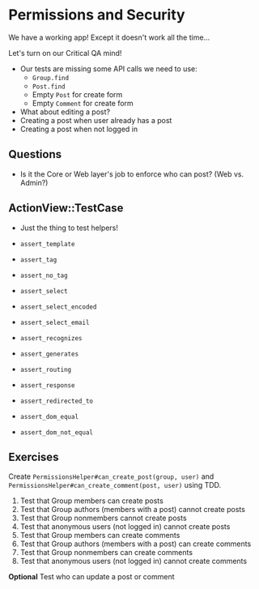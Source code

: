 Permissions and Security
========================

We have a working app! Except it doesn't work all the time...

Let's turn on our Critical QA mind!

* Our tests are missing some API calls we need to use:
    * `Group.find`
    * `Post.find`
    * Empty `Post` for create form
    * Empty `Comment` for create form
* What about editing a post?
* Creating a post when user already has a post
* Creating a post when not logged in

Questions
---------

* Is it the Core or Web layer's job to enforce who can post? (Web vs. Admin?)

ActionView::TestCase
--------------------

* Just the thing to test helpers!

* `assert_template`
* `assert_tag`
* `assert_no_tag`
* `assert_select`
* `assert_select_encoded`
* `assert_select_email`
* `assert_recognizes`
* `assert_generates`
* `assert_routing`
* `assert_response`
* `assert_redirected_to`
* `assert_dom_equal`
* `assert_dom_not_equal`

Exercises
---------

Create `PermissionsHelper#can_create_post(group, user)` and `PermissionsHelper#can_create_comment(post, user)` using TDD.

1. Test that Group members can create posts
2. Test that Group authors (members with a post) cannot create posts
3. Test that Group nonmembers cannot create posts
4. Test that anonymous users (not logged in) cannot create posts
5. Test that Group members can create comments
6. Test that Group authors (members with a post) can create comments
7. Test that Group nonmembers can create comments
8. Test that anonymous users (not logged in) cannot create comments

**Optional** Test who can update a post or comment
